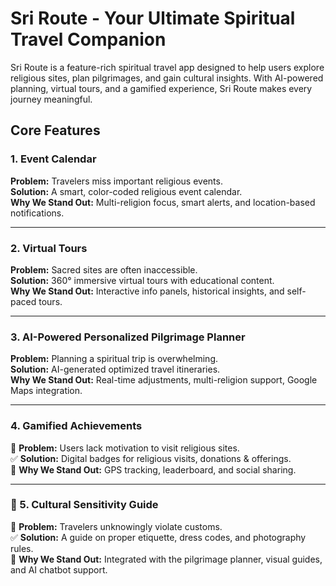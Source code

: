 # Sri Route - Your Ultimate Spiritual Travel Companion 
Sri Route is a feature-rich spiritual travel app designed to help users explore religious sites, plan pilgrimages, and gain cultural insights. With AI-powered planning, virtual tours, and a gamified experience, Sri Route makes every journey meaningful.

##  Core Features  

###  1. Event Calendar  
 **Problem:** Travelers miss important religious events.  
 **Solution:** A smart, color-coded religious event calendar.  
 **Why We Stand Out:** Multi-religion focus, smart alerts, and location-based notifications.  

---

###  2. Virtual Tours  
 **Problem:** Sacred sites are often inaccessible.  
 **Solution:** 360° immersive virtual tours with educational content.  
 **Why We Stand Out:** Interactive info panels, historical insights, and self-paced tours.  

---

###  3. AI-Powered Personalized Pilgrimage Planner  
 **Problem:** Planning a spiritual trip is overwhelming.  
 **Solution:** AI-generated optimized travel itineraries.  
 **Why We Stand Out:** Real-time adjustments, multi-religion support, Google Maps integration.  

---

###  4. Gamified Achievements  
🔴 **Problem:** Users lack motivation to visit religious sites.  
✅ **Solution:** Digital badges for religious visits, donations & offerings.  
🎯 **Why We Stand Out:** GPS tracking, leaderboard, and social sharing.  

---

### 📖 5. Cultural Sensitivity Guide  
🔴 **Problem:** Travelers unknowingly violate customs.  
✅ **Solution:** A guide on proper etiquette, dress codes, and photography rules.  
🎯 **Why We Stand Out:** Integrated with the pilgrimage planner, visual guides, and AI chatbot support.  

